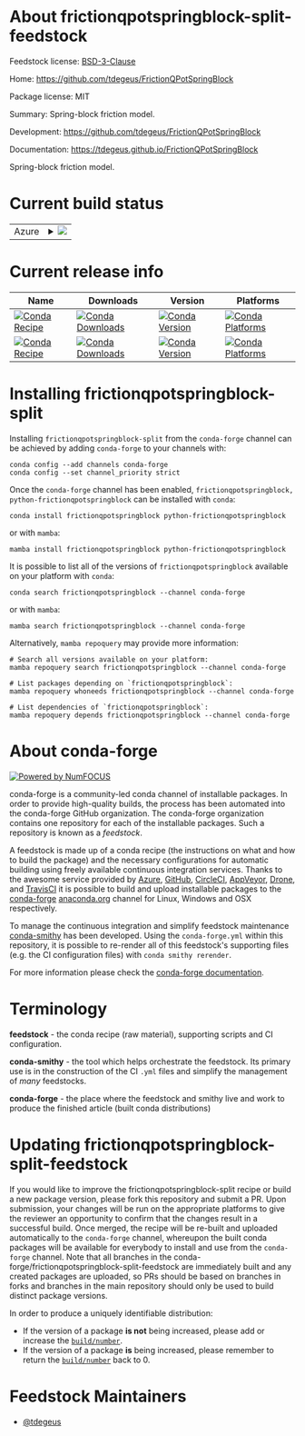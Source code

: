 About frictionqpotspringblock-split-feedstock
=============================================

Feedstock license: [BSD-3-Clause](https://github.com/conda-forge/frictionqpotspringblock-feedstock/blob/main/LICENSE.txt)

Home: https://github.com/tdegeus/FrictionQPotSpringBlock

Package license: MIT

Summary: Spring-block friction model.

Development: https://github.com/tdegeus/FrictionQPotSpringBlock

Documentation: https://tdegeus.github.io/FrictionQPotSpringBlock

Spring-block friction model.

Current build status
====================


<table>
    
  <tr>
    <td>Azure</td>
    <td>
      <details>
        <summary>
          <a href="https://dev.azure.com/conda-forge/feedstock-builds/_build/latest?definitionId=12251&branchName=main">
            <img src="https://dev.azure.com/conda-forge/feedstock-builds/_apis/build/status/frictionqpotspringblock-feedstock?branchName=main">
          </a>
        </summary>
        <table>
          <thead><tr><th>Variant</th><th>Status</th></tr></thead>
          <tbody><tr>
              <td>linux_64</td>
              <td>
                <a href="https://dev.azure.com/conda-forge/feedstock-builds/_build/latest?definitionId=12251&branchName=main">
                  <img src="https://dev.azure.com/conda-forge/feedstock-builds/_apis/build/status/frictionqpotspringblock-feedstock?branchName=main&jobName=linux&configuration=linux%20linux_64_" alt="variant">
                </a>
              </td>
            </tr><tr>
              <td>osx_64</td>
              <td>
                <a href="https://dev.azure.com/conda-forge/feedstock-builds/_build/latest?definitionId=12251&branchName=main">
                  <img src="https://dev.azure.com/conda-forge/feedstock-builds/_apis/build/status/frictionqpotspringblock-feedstock?branchName=main&jobName=osx&configuration=osx%20osx_64_" alt="variant">
                </a>
              </td>
            </tr><tr>
              <td>osx_arm64</td>
              <td>
                <a href="https://dev.azure.com/conda-forge/feedstock-builds/_build/latest?definitionId=12251&branchName=main">
                  <img src="https://dev.azure.com/conda-forge/feedstock-builds/_apis/build/status/frictionqpotspringblock-feedstock?branchName=main&jobName=osx&configuration=osx%20osx_arm64_" alt="variant">
                </a>
              </td>
            </tr><tr>
              <td>win_64</td>
              <td>
                <a href="https://dev.azure.com/conda-forge/feedstock-builds/_build/latest?definitionId=12251&branchName=main">
                  <img src="https://dev.azure.com/conda-forge/feedstock-builds/_apis/build/status/frictionqpotspringblock-feedstock?branchName=main&jobName=win&configuration=win%20win_64_" alt="variant">
                </a>
              </td>
            </tr>
          </tbody>
        </table>
      </details>
    </td>
  </tr>
</table>

Current release info
====================

| Name | Downloads | Version | Platforms |
| --- | --- | --- | --- |
| [![Conda Recipe](https://img.shields.io/badge/recipe-frictionqpotspringblock-green.svg)](https://anaconda.org/conda-forge/frictionqpotspringblock) | [![Conda Downloads](https://img.shields.io/conda/dn/conda-forge/frictionqpotspringblock.svg)](https://anaconda.org/conda-forge/frictionqpotspringblock) | [![Conda Version](https://img.shields.io/conda/vn/conda-forge/frictionqpotspringblock.svg)](https://anaconda.org/conda-forge/frictionqpotspringblock) | [![Conda Platforms](https://img.shields.io/conda/pn/conda-forge/frictionqpotspringblock.svg)](https://anaconda.org/conda-forge/frictionqpotspringblock) |
| [![Conda Recipe](https://img.shields.io/badge/recipe-python--frictionqpotspringblock-green.svg)](https://anaconda.org/conda-forge/python-frictionqpotspringblock) | [![Conda Downloads](https://img.shields.io/conda/dn/conda-forge/python-frictionqpotspringblock.svg)](https://anaconda.org/conda-forge/python-frictionqpotspringblock) | [![Conda Version](https://img.shields.io/conda/vn/conda-forge/python-frictionqpotspringblock.svg)](https://anaconda.org/conda-forge/python-frictionqpotspringblock) | [![Conda Platforms](https://img.shields.io/conda/pn/conda-forge/python-frictionqpotspringblock.svg)](https://anaconda.org/conda-forge/python-frictionqpotspringblock) |

Installing frictionqpotspringblock-split
========================================

Installing `frictionqpotspringblock-split` from the `conda-forge` channel can be achieved by adding `conda-forge` to your channels with:

```
conda config --add channels conda-forge
conda config --set channel_priority strict
```

Once the `conda-forge` channel has been enabled, `frictionqpotspringblock, python-frictionqpotspringblock` can be installed with `conda`:

```
conda install frictionqpotspringblock python-frictionqpotspringblock
```

or with `mamba`:

```
mamba install frictionqpotspringblock python-frictionqpotspringblock
```

It is possible to list all of the versions of `frictionqpotspringblock` available on your platform with `conda`:

```
conda search frictionqpotspringblock --channel conda-forge
```

or with `mamba`:

```
mamba search frictionqpotspringblock --channel conda-forge
```

Alternatively, `mamba repoquery` may provide more information:

```
# Search all versions available on your platform:
mamba repoquery search frictionqpotspringblock --channel conda-forge

# List packages depending on `frictionqpotspringblock`:
mamba repoquery whoneeds frictionqpotspringblock --channel conda-forge

# List dependencies of `frictionqpotspringblock`:
mamba repoquery depends frictionqpotspringblock --channel conda-forge
```


About conda-forge
=================

[![Powered by
NumFOCUS](https://img.shields.io/badge/powered%20by-NumFOCUS-orange.svg?style=flat&colorA=E1523D&colorB=007D8A)](https://numfocus.org)

conda-forge is a community-led conda channel of installable packages.
In order to provide high-quality builds, the process has been automated into the
conda-forge GitHub organization. The conda-forge organization contains one repository
for each of the installable packages. Such a repository is known as a *feedstock*.

A feedstock is made up of a conda recipe (the instructions on what and how to build
the package) and the necessary configurations for automatic building using freely
available continuous integration services. Thanks to the awesome service provided by
[Azure](https://azure.microsoft.com/en-us/services/devops/), [GitHub](https://github.com/),
[CircleCI](https://circleci.com/), [AppVeyor](https://www.appveyor.com/),
[Drone](https://cloud.drone.io/welcome), and [TravisCI](https://travis-ci.com/)
it is possible to build and upload installable packages to the
[conda-forge](https://anaconda.org/conda-forge) [anaconda.org](https://anaconda.org/)
channel for Linux, Windows and OSX respectively.

To manage the continuous integration and simplify feedstock maintenance
[conda-smithy](https://github.com/conda-forge/conda-smithy) has been developed.
Using the ``conda-forge.yml`` within this repository, it is possible to re-render all of
this feedstock's supporting files (e.g. the CI configuration files) with ``conda smithy rerender``.

For more information please check the [conda-forge documentation](https://conda-forge.org/docs/).

Terminology
===========

**feedstock** - the conda recipe (raw material), supporting scripts and CI configuration.

**conda-smithy** - the tool which helps orchestrate the feedstock.
                   Its primary use is in the construction of the CI ``.yml`` files
                   and simplify the management of *many* feedstocks.

**conda-forge** - the place where the feedstock and smithy live and work to
                  produce the finished article (built conda distributions)


Updating frictionqpotspringblock-split-feedstock
================================================

If you would like to improve the frictionqpotspringblock-split recipe or build a new
package version, please fork this repository and submit a PR. Upon submission,
your changes will be run on the appropriate platforms to give the reviewer an
opportunity to confirm that the changes result in a successful build. Once
merged, the recipe will be re-built and uploaded automatically to the
`conda-forge` channel, whereupon the built conda packages will be available for
everybody to install and use from the `conda-forge` channel.
Note that all branches in the conda-forge/frictionqpotspringblock-split-feedstock are
immediately built and any created packages are uploaded, so PRs should be based
on branches in forks and branches in the main repository should only be used to
build distinct package versions.

In order to produce a uniquely identifiable distribution:
 * If the version of a package **is not** being increased, please add or increase
   the [``build/number``](https://docs.conda.io/projects/conda-build/en/latest/resources/define-metadata.html#build-number-and-string).
 * If the version of a package **is** being increased, please remember to return
   the [``build/number``](https://docs.conda.io/projects/conda-build/en/latest/resources/define-metadata.html#build-number-and-string)
   back to 0.

Feedstock Maintainers
=====================

* [@tdegeus](https://github.com/tdegeus/)

